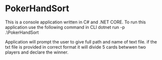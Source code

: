 # PokerHandSort
This is a console application written in C# and .NET CORE. 
To run this application use the following command in CLI
dotnet run -p .\PokerHandSort

Application will prompt the user to give full path and name of text file. 
if the txt file is provided in correct format it will divide 5 cards betwwen two players and declare the winner.
